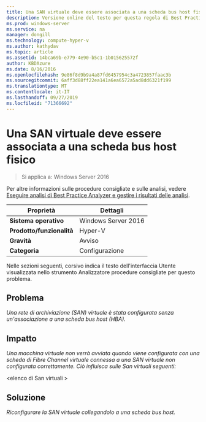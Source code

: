 ```yaml
---
title: Una SAN virtuale deve essere associata a una scheda bus host fisico
description: Versione online del testo per questa regola di Best Practices Analyzer.
ms.prod: windows-server
ms.service: na
manager: dongill
ms.technology: compute-hyper-v
ms.author: kathydav
ms.topic: article
ms.assetid: 14bca69b-e779-4e90-b5c1-1b015625572f
author: KBDAzure
ms.date: 8/16/2016
ms.openlocfilehash: 9e86f8d9b9a4a87fd6457954c3a4723857faac3b
ms.sourcegitcommit: 6aff3d88ff22ea141a6ea6572a5ad8dd6321f199
ms.translationtype: MT
ms.contentlocale: it-IT
ms.lasthandoff: 09/27/2019
ms.locfileid: "71366692"
---
```

# <a name="a-virtual-san-should-be-associated-with-a-physical-host-bus-adapter"></a>Una SAN virtuale deve essere associata a una scheda bus host fisico

>Si applica a: Windows Server 2016

Per altre informazioni sulle procedure consigliate e sulle analisi, vedere [Eseguire analisi di Best Practice Analyzer e gestire i risultati delle analisi](https://go.microsoft.com/fwlink/p/?LinkID=223177).  
  
|Proprietà|Dettagli|  
|-|-|  
|**Sistema operativo**|Windows Server 2016|  
|**Prodotto/funzionalità**|Hyper-V|  
|**Gravità**|Avviso|  
|**Categoria**|Configurazione|  
  
  
Nelle sezioni seguenti, corsivo indica il testo dell'interfaccia Utente visualizzata nello strumento Analizzatore procedure consigliate per questo problema.  
  
## <a name="issue"></a>**Problema**  
*Una rete di archiviazione (SAN) virtuale è stata configurata senza un'associazione a una scheda bus host (HBA).*  
  
## <a name="impact"></a>**Impatto**  
*Una macchina virtuale non verrà avviata quando viene configurata con una scheda di Fibre Channel virtuale connessa a una SAN virtuale non configurata correttamente. Ciò influisca sulle San virtuali seguenti:*  
  
  
\<elenco di San virtuali >  
  
  
## <a name="resolution"></a>**Soluzione**  
*Riconfigurare la SAN virtuale collegandolo a una scheda bus host.*  
  
  
  


